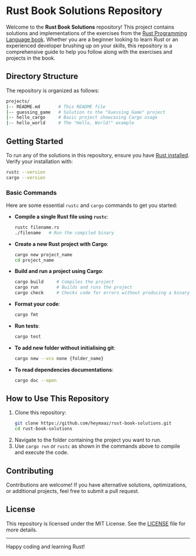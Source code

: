 # Rust Book Solutions Repository

Welcome to the **Rust Book Solutions** repository! This project contains solutions and implementations of the exercises from the [Rust Programming Language book](https://doc.rust-lang.org/book/). Whether you are a beginner looking to learn Rust or an experienced developer brushing up on your skills, this repository is a comprehensive guide to help you follow along with the exercises and projects in the book.

## Directory Structure

The repository is organized as follows:

```bash
projects/
|-- README.md       # This README file
|-- guessing_game   # Solution to the "Guessing Game" project
|-- hello_cargo     # Basic project showcasing Cargo usage
|-- hello_world     # The "Hello, World!" example
```

## Getting Started

To run any of the solutions in this repository, ensure you have [Rust installed](https://www.rust-lang.org/tools/install). Verify your installation with:

```bash
rustc --version
cargo --version
```

### Basic Commands

Here are some essential `rustc` and `cargo` commands to get you started:

- **Compile a single Rust file using `rustc`**:
  ```bash
  rustc filename.rs
  ./filename   # Run the compiled binary
  ```

- **Create a new Rust project with Cargo**:
  ```bash
  cargo new project_name
  cd project_name
  ```

- **Build and run a project using Cargo**:
  ```bash
  cargo build     # Compiles the project
  cargo run       # Builds and runs the project
  cargo check     # Checks code for errors without producing a binary
  ```

- **Format your code**:
  ```bash
  cargo fmt
  ```

- **Run tests**:
  ```bash
  cargo test
  ```

- **To add new folder without initialising git**:
  ```bash
  cargo new --vcs none {folder_name}
  ```

- **To read dependencies documentations**:
  ```bash
  cargo doc --open
  ```

## How to Use This Repository
1. Clone this repository:
   ```bash
   git clone https://github.com/heymaaz/rust-book-solutions.git
   cd rust-book-solutions
   ```
2. Navigate to the folder containing the project you want to run.
3. Use `cargo run` or `rustc` as shown in the commands above to compile and execute the code.

## Contributing
Contributions are welcome! If you have alternative solutions, optimizations, or additional projects, feel free to submit a pull request.

## License
This repository is licensed under the MIT License. See the [LICENSE](LICENSE) file for more details.

---

Happy coding and learning Rust!
